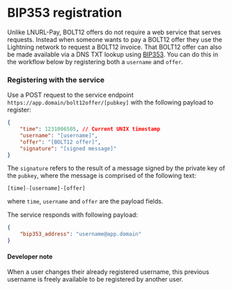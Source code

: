 # BIP353 registration

Unlike LNURL-Pay, BOLT12 offers do not require a web service that serves requests. Instead when someone wants to pay a BOLT12 offer they use the Lightning network to request a BOLT12 invoice. That BOLT12 offer can also be made available via a DNS TXT lookup using [BIP353](https://github.com/bitcoin/bips/blob/master/bip-0353.mediawiki). You can do this in the workflow below by registering both a `username` and `offer`.

### Registering with the service
Use a POST request to the service endpoint ```https://app.domain/bolt12offer/[pubkey]``` with the following payload to register:

```json
{
    "time": 1231006505, // Current UNIX timestamp
    "username": "[username]",
    "offer": "[BOLT12 offer]",
    "signature": "[signed message]"
}
```

The `signature` refers to the result of a message signed by the private key of the `pubkey`, where the message is comprised of the following text: 

```
[time]-[username]-[offer]
``` 
where `time`, `username` and `offer` are the payload fields. 

The service responds with following payload: 
```json
{
    "bip353_address": "username@app.domain"
}
```

<div class="warning">
<h4>Developer note</h4>

When a user changes their already registered username, this previous username is freely available to be registered by another user.

</div>
